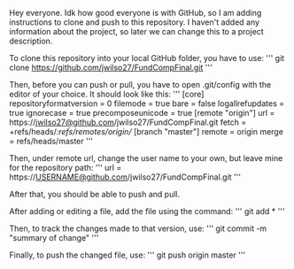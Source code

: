 Hey everyone.
Idk how good everyone is with GitHub, so I am adding instructions to clone and push to this repository.
I haven't added any information about the project, so later we can change this to a project description.

To clone this repository into your local GitHub folder, you have to use:
'''
		git clone https://github.com/jwilso27/FundCompFinal.git
'''

Then, before you can push or pull, you have to open .git/config with the editor
of your choice.  It should look like this:
'''
[core]
        repositoryformatversion = 0
        filemode = true
        bare = false
        logallrefupdates = true
        ignorecase = true
        precomposeunicode = true
[remote "origin"]
        url = https://jwilso27@github.com/jwilso27/FundCompFinal.git
        fetch = +refs/heads/*:refs/remotes/origin/*
[branch "master"]
        remote = origin
        merge = refs/heads/master
'''
        
Then, under remote url, change the user name to your own, but leave mine for
the repository path:
'''
		url = https://USERNAME@github.com/jwilso27/FundCompFinal.git
'''

After that, you should be able to push and pull.

After adding or editing a file, add the file using the command:
'''
		git add *
'''
	
Then, to track the changes made to that version, use:
'''
		git commit -m "summary of change"
'''

Finally, to push the changed file, use:
'''
		git push origin master
'''